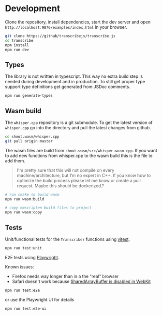 # Development

Clone the repository, install dependencies, start the dev server and open `http://localhost:9876/examples/index.html` in your browser.

```bash
git clone https://github/transcribejs/transcribe.js
cd transcribe
npm install
npm run dev
```

## Types

The library is not written in typescript. This way no extra build step is needed during development and in production. To still get proper type support type definitions get generated from JSDoc comments.

```bash
npm run generate-types
```

## Wasm build

The `whisper.cpp` repository is a git submodule. To get the latest version of `whisper.cpp` go into the directory and pull the latest changes from github.

```bash
cd shout.wasm/whisper.cpp
git pull origin master
```

The wasm files are build from `shout.wasm/src/whisper.wasm.cpp`. If you want to add new functions from whisper.cpp to the wasm build this is the file to add them.

> I'm pretty sure that this will not compile on every machine/architecture, but I'm no expert in C++. If you know how to optimize the build process please let me know or create a pull request. Maybe this should be dockerized.?

```bash
# run cmake to build wasm
npm run wasm:build

# copy emscripten build files to project
npm run wasm:copy
```

## Tests

Unit/functional tests for the `Transcriber` functions using [vitest](https://vitest.dev/).

```bash
npm run test:unit
```

E2E tests using [Playwright](https://playwright.dev/).

Known issues:

- Firefox needs way longer than in a the "real" browser
- Safari doesn't work because [SharedArrayBuffer is disabled in WebKit](https://github.com/microsoft/playwright/issues/14043)

```bash
npm run test:e2e
```

or use the Playwright UI for details

```bash
npm run test:e2e-ui
```
